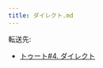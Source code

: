```yaml
---
title: ダイレクト.md
---
```

<div>

転送先:

-   [トゥート#4. ダイレクト](/%E3%83%88%E3%82%A5%E3%83%BC%E3%83%88#4._.E3.83.80.E3.82.A4.E3.83.AC.E3.82.AF.E3.83.88 "トゥート")

</div>

<div>

</div>
